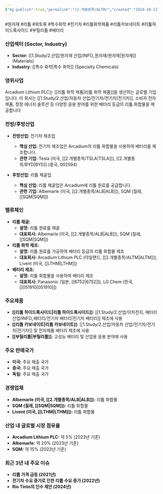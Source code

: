 ```yaml
---
{"dg-publish":true,"permalink":"/2.개별종목/ALTM/","created":"2024-10-12T00:12:58.799+09:00","updated":"2025-07-29T21:37:04.280+09:00"}
---
```


#원자재 #리튬 #희토류 #특수화학 #전기차 #리튬화학제품 
#리튬카보네이트 #리튬하이드록사이드 #부틸리튬 #배터리 

### 산업섹터 (Sector, Industry)

- **Sector:** [[1.Study/2.산업/원자재 산업/INFO_원자재/원자재\|원자재]] (Materials)
- **Industry:** [[특수 화학\|특수 화학]] (Specialty Chemicals)

### 영위사업

Arcadium Lithium PLC는 [[리튬 화학 제품\|리튬 화학 제품]]을 생산하는 글로벌 기업입니다. 이 회사는 [[1.Study/2.산업/자동차 산업/전기차/전기차\|전기차]], 소비자 전자제품, 청정 에너지 솔루션 등 다양한 응용 분야를 위한 배터리 등급의 리튬 화합물을 제공합니다

### 전방/후방산업

- **전방산업:** 전기차 제조업
    - **핵심 산업:** 전기차 제조업은 Arcadium의 리튬 화합물을 사용하여 배터리를 제조합니다.
    - **관련 기업:** Tesla (미국, [[2.개별종목/TSLA\|TSLA]]), [[2.개별종목/BYD\|BYD]] (중국, 002594)

- **후방산업:** 리튬 채굴업
    - **핵심 산업:** 리튬 채굴업은 Arcadium에 리튬 원료를 공급합니다.
    - **관련 기업:** Albemarle (미국, [[2.개별종목/ALB\|ALB]]), SQM (칠레, [[SQM\|SQM]])

### 밸류체인

- **리튬 채굴:**
    - **설명:** 리튬 원료를 채굴
    - **대표회사:** Albemarle (미국, [[2.개별종목/ALB\|ALB]]), SQM (칠레, [[SQM\|SQM]])
- **리튬 화학 제조:**
    - **설명:** 리튬 원료를 가공하여 배터리 등급의 리튬 화합물 제조
    - **대표회사:** Arcadium Lithium PLC (아일랜드, [[2.개별종목/ALTM\|ALTM]]), Livent (미국, [[LTHM\|LTHM]])
- **배터리 제조:**
    - **설명:** 리튬 화합물을 사용하여 배터리 제조
    - **대표회사:** Panasonic (일본, [[6752\|6752]]), LG Chem (한국, [[051910\|051910]])

### 주요제품

- **[[리튬 하이드록사이드\|리튬 하이드록사이드]]:** [[1.Study/2.산업/이차전지, 배터리 산업/INFO_배터리/전기차 배터리\|전기차 배터리]] 제조에 사용
- **[[리튬 카보네이트\|리튬 카보네이트]]:** [[1.Study/2.산업/자동차 산업/전기차/전기차\|전기차]] 및 전자제품 배터리 제조에 사용
- **[[부틸리튬\|부틸리튬]]:** 고성능 배터리 및 산업용 응용 분야에 사용

### 주요 판매국가

- **미국:** 주요 매출 국가
- **중국:** 주요 매출 국가
- **독일:** 주요 매출 국가

### 경쟁업체

- **Albemarle (미국, [[2.개별종목/ALB\|ALB]]):** 리튬 화합물
- **SQM (칠레, [[SQM\|SQM]]):** 리튬 화합물
- **Livent (미국, [[LTHM\|LTHM]]):** 리튬 화합물

### 산업 내 글로벌 시장 점유율

- **Arcadium Lithium PLC:** 약 5% (2023년 기준)
- **Albemarle:** 약 20% (2023년 기준)
- **SQM:** 약 15% (2023년 기준)

### 최근 3년 내 주요 이슈

- **리튬 가격 급등 (2021년)**
- **전기차 수요 증가로 인한 리튬 수요 증가 (2022년)**
- **Rio Tinto의 인수 제안 (2024년)**